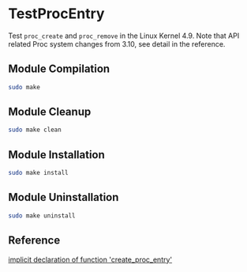 # TestProcEntry 

Test `proc_create` and `proc_remove` in the Linux Kernel 4.9. Note that API related Proc system changes from 3.10, see detail in the reference.

## Module Compilation

```sh
sudo make
```

## Module Cleanup

```sh
sudo make clean
```

## Module Installation

```sh
sudo make install
```

## Module Uninstallation

```sh
sudo make uninstall
```

## Reference

[implicit declaration of function 'create_proc_entry'](https://stackoverflow.com/questions/26808325/implicit-declaration-of-function-create-proc-entry)
